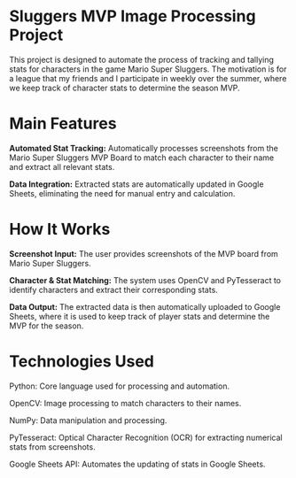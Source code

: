 # Sluggers MVP Image Processing Project
This project is designed to automate the process of tracking and tallying stats for characters in the game Mario Super Sluggers. The motivation is for a league that my friends and I participate in weekly over the summer, where we keep track of character stats to determine the season MVP.
# Main Features
**Automated Stat Tracking:** Automatically processes screenshots from the Mario Super Sluggers MVP Board to match each character to their name and extract all relevant stats.

**Data Integration:** Extracted stats are automatically updated in Google Sheets, eliminating the need for manual entry and calculation.
# How It Works 
**Screenshot Input:** The user provides screenshots of the MVP board from Mario Super Sluggers.

**Character & Stat Matching:** The system uses OpenCV and PyTesseract to identify characters and extract their corresponding stats.

**Data Output:** The extracted data is then automatically uploaded to Google Sheets, where it is used to keep track of player stats and determine the MVP for the season.

# Technologies Used
Python: Core language used for processing and automation.

OpenCV: Image processing to match characters to their names.

NumPy: Data manipulation and processing.

PyTesseract: Optical Character Recognition (OCR) for extracting numerical stats from screenshots.

Google Sheets API: Automates the updating of stats in Google Sheets.
